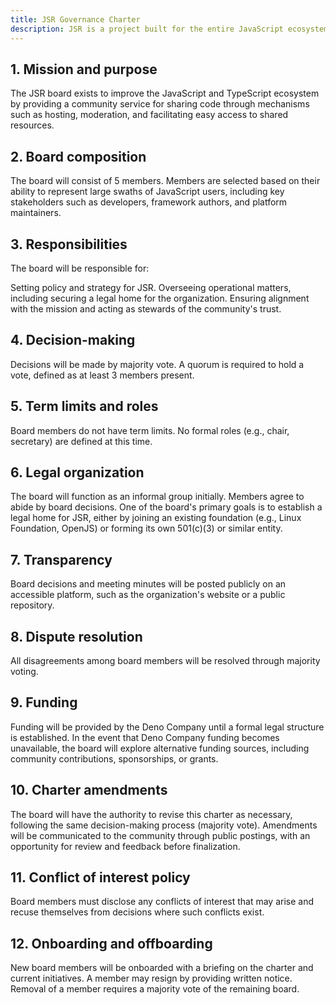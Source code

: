 ```yaml
---
title: JSR Governance Charter
description: JSR is a project built for the entire JavaScript ecosystem. This document outlines the charter document.
---
```


## 1. Mission and purpose

The JSR board exists to improve the JavaScript and TypeScript ecosystem by
providing a community service for sharing code through mechanisms such as
hosting, moderation, and facilitating easy access to shared resources.

## 2. Board composition

The board will consist of 5 members. Members are selected based on their ability
to represent large swaths of JavaScript users, including key stakeholders such
as developers, framework authors, and platform maintainers.

## 3. Responsibilities

The board will be responsible for:

Setting policy and strategy for JSR. Overseeing operational matters, including
securing a legal home for the organization. Ensuring alignment with the mission
and acting as stewards of the community's trust.

## 4. Decision-making

Decisions will be made by majority vote. A quorum is required to hold a vote,
defined as at least 3 members present.

## 5. Term limits and roles

Board members do not have term limits. No formal roles (e.g., chair, secretary)
are defined at this time.

## 6. Legal organization

The board will function as an informal group initially. Members agree to abide
by board decisions. One of the board's primary goals is to establish a legal
home for JSR, either by joining an existing foundation (e.g., Linux Foundation,
OpenJS) or forming its own 501(c)(3) or similar entity.

## 7. Transparency

Board decisions and meeting minutes will be posted publicly on an accessible
platform, such as the organization's website or a public repository.

## 8. Dispute resolution

All disagreements among board members will be resolved through majority voting.

## 9. Funding

Funding will be provided by the Deno Company until a formal legal structure is
established. In the event that Deno Company funding becomes unavailable, the
board will explore alternative funding sources, including community
contributions, sponsorships, or grants.

## 10. Charter amendments

The board will have the authority to revise this charter as necessary, following
the same decision-making process (majority vote). Amendments will be
communicated to the community through public postings, with an opportunity for
review and feedback before finalization.

## 11. Conflict of interest policy

Board members must disclose any conflicts of interest that may arise and recuse
themselves from decisions where such conflicts exist.

## 12. Onboarding and offboarding

New board members will be onboarded with a briefing on the charter and current
initiatives. A member may resign by providing written notice. Removal of a
member requires a majority vote of the remaining board.
